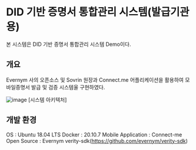 # DID 기반 증명서 통합관리 시스템(발급기관 용)
      
본 시스템은 DID 기반 증명서 통합관리 시스템 Demo이다.
 

## 개요
Evernym 사의 오픈소스 및 Sovrin 원장과 Connect.me 어플리케이션을 활용하여 모바일증명서 발급 및 검증 시스템울 구현하였다.

![image](https://user-images.githubusercontent.com/94879566/204530971-1a85e7df-4d84-45e3-a80d-821d0ba9ab63.png)
[시스템 아키텍처]


## 개발 환경
OS : Ubuntu 18.04 LTS
Docker : 20.10.7
Mobile Application : Connect-me
Open Source : Evernym verity-sdk(https://github.com/evernym/verity-sdk)
